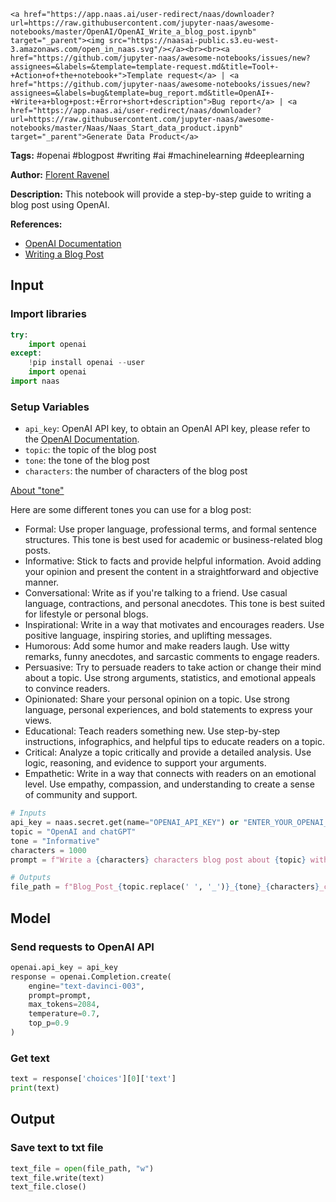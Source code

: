    <a href="https://app.naas.ai/user-redirect/naas/downloader?url=https://raw.githubusercontent.com/jupyter-naas/awesome-notebooks/master/OpenAI/OpenAI_Write_a_blog_post.ipynb" target="_parent"><img src="https://naasai-public.s3.eu-west-3.amazonaws.com/open_in_naas.svg"/></a><br><br><a href="https://github.com/jupyter-naas/awesome-notebooks/issues/new?assignees=&labels=&template=template-request.md&title=Tool+-+Action+of+the+notebook+">Template request</a> | <a href="https://github.com/jupyter-naas/awesome-notebooks/issues/new?assignees=&labels=bug&template=bug_report.md&title=OpenAI+-+Write+a+blog+post:+Error+short+description">Bug report</a> | <a href="https://app.naas.ai/user-redirect/naas/downloader?url=https://raw.githubusercontent.com/jupyter-naas/awesome-notebooks/master/Naas/Naas_Start_data_product.ipynb" target="_parent">Generate Data Product</a>

**Tags:** #openai #blogpost #writing #ai #machinelearning #deeplearning

**Author:** [Florent Ravenel](https://www.linkedin.com/in/florent-ravenel/)

**Description:** This notebook will provide a step-by-step guide to writing a blog post using OpenAI.

**References:**
- [OpenAI Documentation](https://openai.com/docs/)
- [Writing a Blog Post](https://www.wikihow.com/Write-a-Blog-Post)

## Input

### Import libraries


```python
try:
    import openai
except:
    !pip install openai --user
    import openai
import naas
```

### Setup Variables
- `api_key`: OpenAI API key, to obtain an OpenAI API key, please refer to the [OpenAI Documentation](https://openai.com/docs/).
- `topic`: the topic of the blog post
- `tone`: the tone of the blog post
- `characters`: the number of characters of the blog post


<u>About "tone"</u>

Here are some different tones you can use for a blog post:
- Formal: Use proper language, professional terms, and formal sentence structures. This tone is best used for academic or business-related blog posts.
- Informative: Stick to facts and provide helpful information. Avoid adding your opinion and present the content in a straightforward and objective manner.
- Conversational: Write as if you're talking to a friend. Use casual language, contractions, and personal anecdotes. This tone is best suited for lifestyle or personal blogs.
- Inspirational: Write in a way that motivates and encourages readers. Use positive language, inspiring stories, and uplifting messages.
- Humorous: Add some humor and make readers laugh. Use witty remarks, funny anecdotes, and sarcastic comments to engage readers.
- Persuasive: Try to persuade readers to take action or change their mind about a topic. Use strong arguments, statistics, and emotional appeals to convince readers.
- Opinionated: Share your personal opinion on a topic. Use strong language, personal experiences, and bold statements to express your views.
- Educational: Teach readers something new. Use step-by-step instructions, infographics, and helpful tips to educate readers on a topic.
- Critical: Analyze a topic critically and provide a detailed analysis. Use logic, reasoning, and evidence to support your arguments.
- Empathetic: Write in a way that connects with readers on an emotional level. Use empathy, compassion, and understanding to create a sense of community and support.


```python
# Inputs
api_key = naas.secret.get(name="OPENAI_API_KEY") or "ENTER_YOUR_OPENAI_API_KEY"
topic = "OpenAI and chatGPT"
tone = "Informative"
characters = 1000
prompt = f"Write a {characters} characters blog post about {topic} with a {tone} tone and a catchy headline"

# Outputs
file_path = f"Blog_Post_{topic.replace(' ', '_')}_{tone}_{characters}_characters.txt"
```

## Model

### Send requests to OpenAI API


```python
openai.api_key = api_key
response = openai.Completion.create(
    engine="text-davinci-003",
    prompt=prompt,
    max_tokens=2084,
    temperature=0.7,
    top_p=0.9
)
```

### Get text


```python
text = response['choices'][0]['text']
print(text)
```

## Output

### Save text to txt file


```python
text_file = open(file_path, "w")
text_file.write(text)
text_file.close()
```
